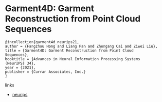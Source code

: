 # Garment4D: Garment Reconstruction from Point Cloud Sequences

```
@incollection{garment4d_neurips21,
author = {Fangzhou Hong and Liang Pan and Zhongang Cai and Ziwei Liu},
title = {Garment4D: Garment Reconstruction from Point Cloud Sequences},
booktitle = {Advances in Neural Information Processing Systems (NeurIPS) 34},
year = {2021},
publisher = {Curran Associates, Inc.}
}
```

links
- [neurips](https://neurips.cc/Conferences/2021/ScheduleMultitrack?event=27651)
